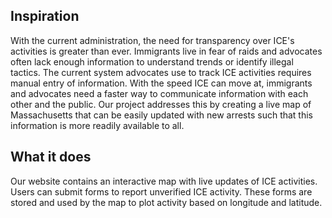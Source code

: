 ## Inspiration

With the current administration, the need for transparency over ICE's activities is greater than ever. Immigrants live in fear of raids and advocates often lack enough information to understand trends or identify illegal tactics. The current system advocates use to track ICE activities requires manual entry of information. With the speed ICE can move at, immigrants and advocates need a faster way to communicate information with each other and the public. Our project addresses this by creating a live map of Massachusetts that can be easily updated with new arrests such that this information is more readily available to all.

## What it does

Our website contains an interactive map with live updates of ICE activities. Users can submit forms to report unverified ICE activity. These forms are stored and used by the map to plot activity based on longitude and latitude.
